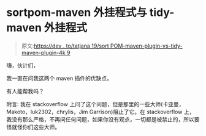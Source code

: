 # sortpom-maven 外挂程式与 tidy-maven 外挂程式

> 原文:[https://dev . to/tatjana 19/sort POM-maven-plugin-vs-tidy-maven-plugin-4k 9](https://dev.to/tatjana19/sortpom-maven-plugin-vs-tidy-maven-plugin-4k9)

嗨，伙计们，

我一直在问我这两个 maven 插件的优缺点。

有人能帮我吗？

附言:
我在 stackoverflow 上问了这个问题，但是那里的一些大师(卡亚曼，Makoto，luk2302，chrylis，Jim Garrison)阻止了它。在 stackoverflow 上，我没有那么严格，不再问任何问题，如果你没有观点，一切都是被禁止的，所以要怪就怪你们这些大师。